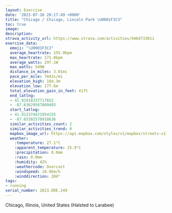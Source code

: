 ```yaml
---
layout: Exercise
date: '2023-07-16 20:17:49 +0000'
title: "Chicago / Chicago, Lincoln Park \U0001F3C3"
toc: true
image:
description:
strava_activity_url: https://www.strava.com/activities/9464733011
exercise_data:
  emoji: "\U0001F3C3"
  average_heartrate: 155.9bpm
  max_heartrate: 171.0bpm
  average_watts: 297.1W
  max_watts: 549W
  distance_in_miles: 3.01mi
  pace_per_mile: 7m43s/mi
  elevation_high: 184.3m
  elevation_low: 177.6m
  total_elevation_gain_in_feet: 41ft
  end_latlng:
  - 41.91918337717652
  - -87.63629567809403
  start_latlng:
  - 41.912374421954155
  - -87.65302578918636
  similar_activities_count: 2
  similar_activities_trend: 0
  mapbox_image_url: https://api.mapbox.com/styles/v1/mapbox/streets-v11/static/path-5+787af2-1.0(ygy~Ffl~uO%40iAE%7DB%3FuFGyQIaI%3FOFW%3FOEyBC%5BIMWA_BDG%3FAEG%7DSGs%40IiBCuAKg%40AUBiBAiJEmF%40oEEkANyA%3Fu%40Eg%40Um%40%5ByAY%7BBIoBCiB%40m%40P_AEm%40EsADiBEk%40QcA%40MDFBCi%40oCGOC%40AFKe%40KSM%40eCdBURgAf%40e%40ViAb%40i%40Z_%40Ds%40Ze%40L%5DNa%40Hu%40RyA%5Co%40FaAV_%40BqCb%40iBRqAZS%40WJ_%40BkAZkAR%7DBl%40e%40D_B%5C_CTgBI%5DIOA%7DA%60%40UJ_%40%40OJGNCN%3Fj%40Pv%40DBD~%40NdA%40d%40%5CdEElBBJLJDz%40%3FRMf%40Gd%40Cn%40NzADrALr%40JZNDXIDRFJJBTCR%40RCt%40WV%3FdAKfACJBHFZb%40RBTCZULCrCWr%40Ah%40%3FZBFDBJ%40d%40D%60%40DJH%3F),pin-s-s+e5b22e(-87.6514,41.91373),pin-s-f+89ae00(-87.63639000000008,41.9218)/auto/800x800?access_token=pk.eyJ1Ijoiam9zaGJlY2ttYW4iLCJhIjoiY205eWR2aDd1MWZ6djJrbXc4a3M0bWZleiJ9.XiG9OWkNcZk2QzjJbxLB4A
  weather:
    :temperature: 27.1°C
    :apparent_temperature: 25.9°C
    :precipitation: 0.0mm
    :rain: 0.0mm
    :humidity: 42%
    :weathercode: Overcast
    :windspeed: 18.9km/h
    :winddirection: 284°
tags:
- running
serial_number: 2023.ERE.249
---
```

Chicago, Illinois, United States (Halsted to Larabee)
